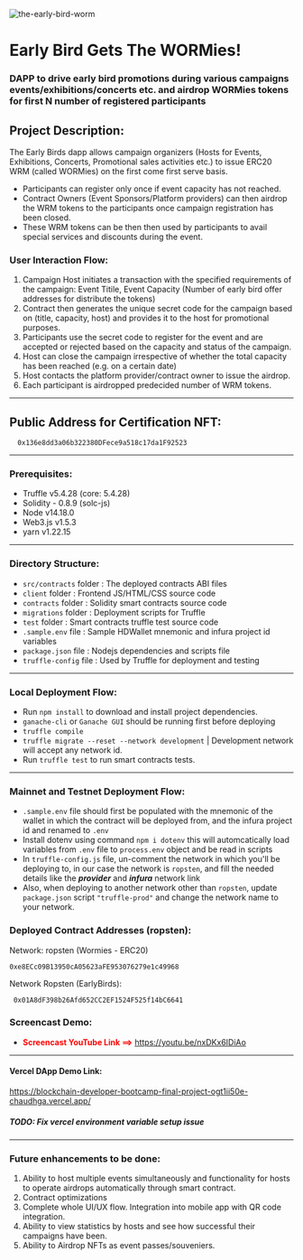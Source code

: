 ![the-early-bird-worm](https://user-images.githubusercontent.com/3909523/149627743-7b996565-99b1-4275-aa27-9318aad17112.jpg)

# Early Bird Gets The WORMies!

### DAPP to drive early bird promotions during various campaigns events/exhibitions/concerts etc. and airdrop WORMies tokens for first N number of registered participants
## Project Description: 
The Early Birds dapp allows campaign organizers (Hosts for Events, Exhibitions, Concerts, Promotional sales activities etc.) to issue ERC20 WRM (called WORMies) on the first come first serve basis. 
- Participants can register only once if event capacity has not reached.
- Contract Owners (Event Sponsors/Platform providers) can then airdrop the WRM tokens to the participants once campaign registration has been closed.
- These WRM tokens can be then then used by participants to avail special services and discounts during the event. 
### User Interaction Flow: 

1. Campaign Host initiates a transaction with the specified requirements of the campaign: Event Titile, Event Capacity (Number of early bird offer addresses for distribute the tokens) 
2. Contract then generates the unique secret code for the campaign based on (title, capacity, host) and provides it to the host for promotional purposes.
3. Participants use the secret code to register for the event and are accepted or rejected based on the capacity and status of the campaign.
4. Host can close the campaign irrespective of whether the total capacity has been reached (e.g. on a certain date)
5. Host contacts the platform provider/contract owner to issue the airdrop.
6. Each participant is airdropped predecided number of WRM tokens.
---
  ## Public Address for Certification NFT:
```
  0x136e8dd3a06b322380DFece9a518c17da1F92523
 ```

--- 
### Prerequisites: 

* Truffle v5.4.28 (core: 5.4.28)
* Solidity - 0.8.9 (solc-js)
* Node v14.18.0
* Web3.js v1.5.3
* yarn v1.22.15

---
### Directory Structure:

* `src/contracts` folder : The deployed contracts ABI files
* `client` folder : Frontend JS/HTML/CSS source code 
* `contracts` folder : Solidity smart contracts source code
* `migrations` folder : Deployment scripts for Truffle
* `test` folder : Smart contracts truffle test source code
* `.sample.env` file : Sample HDWallet mnemonic and infura project id variables
* `package.json` file : Nodejs dependencies and scripts file
* `truffle-config` file : Used by Truffle for deployment and testing
---
### Local Deployment Flow: 

* Run ```npm install``` to download and install project dependencies.
* ```ganache-cli``` or ```Ganache GUI``` should be running first before deploying
* ```truffle compile```
* ```truffle migrate --reset --network development``` | Development network will accept any network id.
* Run ```truffle test``` to run smart contracts tests.
---
### Mainnet and Testnet Deployment Flow: 

* ```.sample.env``` file should first be populated with the mnemonic of the wallet in which the contract will be deployed from, and the infura project id and renamed to ```.env```
* Install dotenv using command ```npm i dotenv``` this will automcatically load variables from ```.env``` file to ```process.env``` object and be read in scripts
* In ```truffle-config.js``` file, un-comment the network in which you'll be deploying to, in our case the network is `ropsten`, and fill the needed details like the ***provider*** and ***infura*** network link
* Also, when deploying to another network other than `ropsten`, update `package.json` script `"truffle-prod"` and change the network name to your network.


### Deployed Contract Addresses (ropsten):
Network: ropsten (Wormies - ERC20)
```
0xe8ECc09B13950cA05623aFE953076279e1c49968
```
Network Ropsten (EarlyBirds):
```
 0x01A8dF398b26Afd652CC2EF1524F525f14bC6641
```
### Screencast Demo: 

* <span style="color:red"> **Screencast YouTube Link ==>** https://youtu.be/nxDKx6IDiAo </span>


---
#### Vercel DApp Demo Link:
https://blockchain-developer-bootcamp-final-project-ogt1ii50e-chaudhga.vercel.app/ 
##### TODO: Fix vercel environment variable setup issue
---
### Future enhancements to be done:
1. Ability to host multiple events simultaneously and functionality for hosts to operate airdrops automatically through smart contract. 
2. Contract optimizations
3. Complete whole UI/UX flow. Integration into mobile app with QR code integration.
4. Ability to view statistics by hosts and see how successful their campaigns have been.
5. Ability to Airdrop NFTs as event passes/souveniers.
